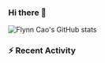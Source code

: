 ### Hi there 👋





![Flynn Cao's GitHub stats](https://github-readme-stats.vercel.app/api?username=FLynnCao&show_icons=true&theme=tokyonight)

<!-- Start

  <!--
  **FlynnCao/FlynnCao** is a ✨ _special_ ✨ repository because its `README.md` (this file) appears on your GitHub profile.

  Here are some ideas to get you started:

  - 🔭 I’m currently working on ...
  - 🌱 I’m currently learning ...
  - 👯 I’m looking to collaborate on ...
  - 🤔 I’m looking for help with ...
  - 💬 Ask me about ...
  - 📫 How to reach me: ...
  - 😄 Pronouns: ...
  - ⚡ Fun fact: ...
  -->



### :zap: Recent Activity

<!--START_SECTION:activity-->
<!--END_SECTION:activity-->

 

